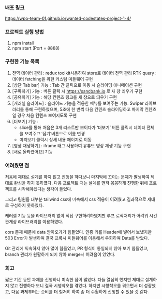 ### 배포 링크
https://wpo-team-01.github.io/wanted-codestates-project-1-4/

### 프로젝트 실행 방법
1. npm install
2. npm start (Port = 8888)

### 구현한 기능 목록
1. 전역 데이터 관리 : redux toolkit사용하여 store로 데이터 전역 관리
   RTK query : 데이터 fetching을 위한 커스텀 미들웨어 구현
2. [상단 Tab bar] 기능 : Tab 간 클릭으로 이동 시 슬라이딩 애니메이션 구현
3. [구독하기] 기능 : 버튼 클릭 시 https://sandbank.io 로 새 창 띄우기 구현
4. [공유하기] 기능 : 해당 컨텐츠 링크를 새 창으로 띄우기 구현
5. [캐러셀 슬라이드] : 슬라이드 기능을 적용한 메뉴를 보여주는 기능. Swiper 라이브러리를 통해 구현하였으며, 5초에 한 번씩 다음 컨텐츠 슬라이딩하고 
마지막 컨텐츠일 경우 처음 컨텐츠 보여지도록 구현
6. [더보기] 기능 : 
     - slice를 통해 처음은 3개 리스트만 보이다가 ‘더보기’ 버튼 클릭시 데이터 전체를 보여주고 ‘접기’버튼으로 이름 변경
     - 미리보기 클릭시 상세 내용 페이지로 이동
7. [영상 재생하기] : iframe 태그 사용하여 유튜브 영상 재생 기능 구현
8. [새로 올라왔어요] 기능 


### 어려웠던 점

처음에 제대로 설계를 하지 않고 진행을 하다보니 마지막에 꼬이는 문제가 발생하여 제대로 완성을 하지 못하였다.
다음 프로젝트 때는 설계를 먼저 꼼꼼하게 진행한 뒤에 프로젝트를 시작해야겠다는 생각이 들었다.

그리고 팀원들 대부분 tailwind css에 미숙해서 css 적용이 어려웠고 결과적으로 제대로 구성하지 못하였다.

캐러셀 기능 등을 라이브러리 없이 직접 구현하려하였지만 루프 로직처리가 어려워 시간 관계상 라이브러리를 이용하였다.

cors 문제 때문에 data 받아오기가 힘들었다. 인증 키를 Header에 넣어서 보냈지만 503 Error가 발생하여 결국 프록시 미들웨어를 이용해서 우회하여 Data를 받았다.

Git 관리에 익숙하지 않아 많이 힘들었고, PR 형식이 통일되지 않아 보기 힘들었고, branch 관리가 원활하게 되지 않아 merge시 어려움이 있었다.

### 회고

짧은 기간 동안 과제를 진행하니 미숙한 점이 많았다.
다들 열심히 했지만 제대로 설계하지 않고 진행하다 보니 결국 시행착오를 겪었다.
하지만 시행착오를 겪으면서 더 성장했고, 다음 과제부터는 준비를 더 철저히 하여 좀 더 수월하게 진행할 수 있을 것 같다.
